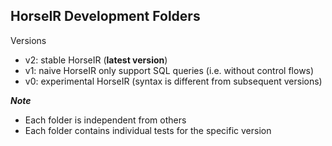 
## HorseIR Development Folders

Versions

- v2: stable HorseIR (**latest version**)
- v1: naive HorseIR only support SQL queries (i.e. without control flows)
- v0: experimental HorseIR (syntax is different from subsequent versions)


***Note***

- Each folder is independent from others
- Each folder contains individual tests for the specific version



